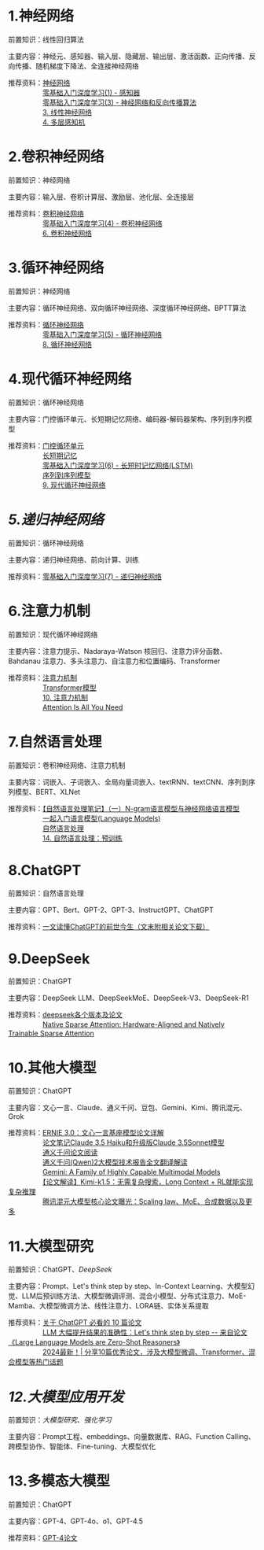 # 1.神经网络
前置知识：线性回归算法  

主要内容：神经元、感知器、输入层、隐藏层、输出层、激活函数、正向传播、反向传播、随机梯度下降法、全连接神经网络  

推荐资料：[神经网络](https://github.com/NLP-LOVE/ML-NLP/tree/master/Deep%20Learning/10.%20Neural%20Network)  
　　　　　[零基础入门深度学习(1) - 感知器](https://www.zybuluo.com/hanbingtao/note/433855)  
　　　　　[零基础入门深度学习(3) - 神经网络和反向传播算法](https://www.zybuluo.com/hanbingtao/note/476663)  
　　　　　[3. 线性神经网络](https://zh-v2.d2l.ai/chapter_linear-networks/index.html)  
　　　　　[4. 多层感知机](https://www.zybuluo.com/hanbingtao/note/433855)  
# 2.卷积神经网络
前置知识：神经网络  

主要内容：输入层、卷积计算层、激励层、池化层、全连接层  

推荐资料：[卷积神经网络](https://github.com/NLP-LOVE/ML-NLP/tree/master/Deep%20Learning/11.%20CNN)  
　　　　　[零基础入门深度学习(4) - 卷积神经网络](https://www.zybuluo.com/hanbingtao/note/476663)  
　　　　　[6. 卷积神经网络](https://zh-v2.d2l.ai/chapter_convolutional-neural-networks/index.html)
# 3.循环神经网络
前置知识：神经网络  

主要内容：循环神经网络、双向循环神经网络、深度循环神经网络、BPTT算法  

推荐资料：[循环神经网络](https://github.com/NLP-LOVE/ML-NLP/tree/master/Deep%20Learning/12.%20RNN#2-%E5%85%B6%E5%AE%83%E7%B1%BB%E5%9E%8B%E7%9A%84rnn)  
　　　　　[零基础入门深度学习(5) - 循环神经网络](https://zybuluo.com/hanbingtao/note/541458)  
　　　　　[8. 循环神经网络](https://zh-v2.d2l.ai/chapter_recurrent-neural-networks/index.html)
# 4.现代循环神经网络
前置知识：循环神经网络  

主要内容：门控循环单元、长短期记忆网络、编码器-解码器架构、序列到序列模型  

推荐资料：[门控循环单元](https://github.com/NLP-LOVE/ML-NLP/tree/master/Deep%20Learning/12.1%20GRU)  
　　　　　[长短期记忆](https://github.com/NLP-LOVE/ML-NLP/tree/master/Deep%20Learning/12.2%20LSTM)  
　　　　　[零基础入门深度学习(6) - 长短时记忆网络(LSTM)](https://zybuluo.com/hanbingtao/note/581764)  
　　　　　[序列到序列模型](https://github.com/NLP-LOVE/ML-NLP/tree/master/NLP/16.5%20seq2seq)  
　　　　　[9. 现代循环神经网络](https://zh-v2.d2l.ai/chapter_recurrent-modern/index.html)
# *5.递归神经网络*
前置知识：循环神经网络  

主要内容：递归神经网络、前向计算、训练  

推荐资料：[零基础入门深度学习(7) - 递归神经网络](https://zybuluo.com/hanbingtao/note/626300)
# 6.注意力机制
前置知识：现代循环神经网络  

主要内容：注意力提示、Nadaraya-Watson 核回归、注意力评分函数、Bahdanau 注意力、多头注意力、自注意力和位置编码、Transformer

推荐资料：[注意力机制](https://github.com/NLP-LOVE/ML-NLP/tree/master/NLP/16.6%20Attention)  
　　　　　[Transformer模型](https://github.com/NLP-LOVE/ML-NLP/tree/master/NLP/16.7%20Transformer)  
　　　　　[10. 注意力机制](https://zh-v2.d2l.ai/chapter_attention-mechanisms/index.html)  
　　　　　[Attention Is All You Need](https://arxiv.org/pdf/1706.03762)
# 7.自然语言处理
前置知识：卷积神经网络、注意力机制  

主要内容：词嵌入、子词嵌入、全局向量词嵌入、textRNN、textCNN、序列到序列模型、BERT、XLNet  

推荐资料：[【自然语言处理笔记】（一）N-gram语言模型与神经网络语言模型](https://zhuanlan.zhihu.com/p/22090476746)  
　　　　　[一起入门语言模型(Language Models)](https://zhuanlan.zhihu.com/p/32292060)  
　　　　　[自然语言处理](https://github.com/NLP-LOVE/ML-NLP/tree/master/NLP/16.%20NLP)  
　　　　　[14. 自然语言处理：预训练](https://zh-v2.d2l.ai/chapter_natural-language-processing-pretraining/index.html)
# 8.ChatGPT
前置知识：自然语言处理  

主要内容：GPT、Bert、GPT-2、GPT-3、InstructGPT、ChatGPT  

推荐资料：[一文读懂ChatGPT的前世今生（文末附相关论文下载）](https://zhuanlan.zhihu.com/p/607581437)  
# 9.DeepSeek
前置知识：ChatGPT  

主要内容：DeepSeek LLM、DeepSeekMoE、DeepSeek-V3、DeepSeek-R1  

推荐资料：[deepseek各个版本及论文](https://blog.csdn.net/yiqi1943/article/details/145370544)  
　　　　　[Native Sparse Attention: Hardware-Aligned and Natively
 Trainable Sparse Attention](https://arxiv.org/pdf/2502.11089)
# 10.其他大模型
前置知识：ChatGPT  

主要内容：​文心一言、Claude、通义千问、豆包、Gemini、Kimi、​腾讯混元、Grok  

推荐资料：[ERNIE 3.0：文心一言基座模型论文详解](https://zhuanlan.zhihu.com/p/624822605)  
　　　　　[论文笔记Claude 3.5 Haiku和升级版Claude 3.5Sonnet模型](https://zhuanlan.zhihu.com/p/3736787290)  
　　　　　[通义千问论文阅读](https://zhuanlan.zhihu.com/p/652625777)  
　　　　　[通义千问(Qwen)2大模型技术报告全文翻译解读](https://blog.csdn.net/sinat_37574187/article/details/142636872#:~:text=%E6%9C%AC%E6%8A%A5%E5%91%8A%E4%BB%8B%E7%BB%8D%E4%BA%86%20Qwen2%20%E7%B3%BB%E5%88%97%EF%BC%8C%E8%BF%99%E6%98%AF%E5%A4%A7%E5%9E%8B%20%E8%AF%AD%E8%A8%80%E6%A8%A1%E5%9E%8B%20%E5%92%8C%E5%A4%A7%E5%9E%8B%E5%A4%9A%E6%A8%A1%E6%80%81%E6%A8%A1%E5%9E%8B%E7%9A%84%E6%9C%80%E6%96%B0%E6%88%90%E5%91%98%E3%80%82%20%E6%96%87%E6%9C%AC%E5%8F%91%E5%B8%83%E4%BA%86%E4%B8%80%E5%A5%97%E5%85%A8%E9%9D%A2%E7%9A%84%E5%9F%BA%E7%A1%80%E5%92%8C%E6%8C%87%E4%BB%A4%E8%B0%83%E4%BC%98%E8%AF%AD%E8%A8%80%E6%A8%A1%E5%9E%8B%EF%BC%8C%E5%8F%82%E6%95%B0%E8%8C%83%E5%9B%B4%E4%BB%8E%200.5%20%E5%88%B0,%E6%B7%B7%E5%90%88%E6%A8%A1%E5%9E%8B%E3%80%82%20Qwen2%20%E8%B6%85%E8%B6%8A%E4%BA%86%E5%A4%A7%E5%A4%9A%E6%95%B0%E4%BB%A5%E5%89%8D%E7%9A%84%20%E5%BC%80%E6%94%BE%E6%9D%83%E9%87%8D%E6%A8%A1%E5%9E%8B%EF%BC%8C%E5%8C%85%E6%8B%AC%E5%85%B6%E5%89%8D%E8%BA%AB%20Qwen1.5%EF%BC%8C%E5%B9%B6%E5%9C%A8%E8%AF%AD%E8%A8%80%E7%90%86%E8%A7%A3%E3%80%81%E7%94%9F%E6%88%90%E3%80%81%E5%A4%9A%E8%AF%AD%E8%A8%80%E8%83%BD%E5%8A%9B%E3%80%81%E7%BC%96%E7%A0%81%E3%80%81%E6%95%B0%E5%AD%A6%E5%92%8C%E6%8E%A8%E7%90%86%E7%AD%89%E5%A4%9A%E4%B8%AA%20%E5%9F%BA%E5%87%86%E6%B5%8B%E8%AF%95%20%E4%B8%AD%E5%B1%95%E7%8E%B0%E5%87%BA%E4%B8%8E%E4%B8%93%E6%9C%89%E6%A8%A1%E5%9E%8B%E7%9B%B8%E5%AA%B2%E7%BE%8E%E7%9A%84%20%E6%80%A7%E8%83%BD%E3%80%82)  
　　　　　[Gemini: A Family of Highly Capable Multimodal Models](https://arxiv.org/pdf/2312.11805)  
　　　　　[【论文解读】Kimi-k1.5：无需复杂搜索，Long Context + RL就能实现复杂推理](https://zhuanlan.zhihu.com/p/19612718816)  
　　　　　[腾讯混元大模型核心论文曝光：Scaling law、MoE、合成数据以及更多](https://zhuanlan.zhihu.com/p/20003000733)
# 11.大模型研究
前置知识：ChatGPT、*DeepSeek*  

主要内容：Prompt、Let's think step by step、In-Context Learning、大模型幻觉、LLM后预训练方法、大模型微调评测、混合小模型、分布式注意力、MoE-Mamba、大模型微调方法、线性注意力、LORA链、实体关系提取  

推荐资料：[关于 ChatGPT 必看的 10 篇论文](https://blog.csdn.net/u010280923/article/details/128969774)  
　　　　　[LLM 大幅提升结果的准确性：Let's think step by step -- 来自论文《Large Language Models are Zero-Shot Reasoners》](https://zhuanlan.zhihu.com/p/652206747)  
　　　　　[2024最新！| 分享10篇优秀论文，涉及大模型微调、Transformer、混合模型等热门话题](https://zhuanlan.zhihu.com/p/677201033)  
# *12.大模型应用开发*
前置知识：*大模型研究*、*强化学习*  

主要内容：Prompt工程、embeddings、向量数据库、RAG、Function Calling、跨模型协作、智能体、Fine-tuning、大模型优化
# 13.多模态大模型
前置知识：ChatGPT  

主要内容：GPT-4、GPT-4o、o1、GPT-4.5  

推荐资料：[GPT-4论文](https://arxiv.org/pdf/2303.08774)  
